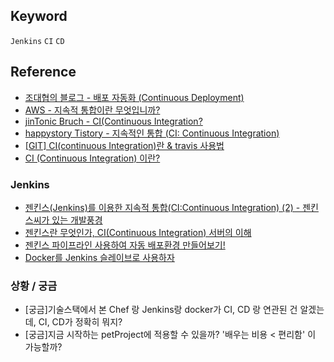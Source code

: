 ## Keyword
`Jenkins` `CI` `CD`

## Reference
- [조대협의 블로그 - 배포 자동화 (Continuous Deployment)](http://bcho.tistory.com/777)
- [AWS - 지속적 통합이란 무엇입니까?](https://aws.amazon.com/ko/devops/continuous-integration/)
- [jinTonic Bruch  - CI(Continuous Integration?](https://brunch.co.kr/@jintonic/2)
- [happystory Tistory - 지속적인 통합 (CI: Continuous Integration)](http://happystory.tistory.com/89)
- [[GIT] CI(continuous Integration)란 & travis 사용법](http://gompangs.tistory.com/84)
- [CI (Continuous Integration) 이란?](http://www.nextree.co.kr/p10799)

### Jenkins
- [젠킨스(Jenkins)를 이용한 지속적 통합(CI:Continuous Integration) (2) - 젠킨스씨가 있는 개발풍경](http://www.moreagile.net/2014/01/jenkins-cicontinuous-integration-2.html)
- [젠킨스란 무엇인가, CI(Continuous Integration) 서버의 이해](http://www.itworld.co.kr/news/107527#csidx4acb4c8bfa83f95b90388ae13460225)
- [젠킨스 파이프라인 사용하여 자동 배포환경 만들어보기!](http://kingbbode.tistory.com/42)
- [Docker를 Jenkins 슬레이브로 사용하자](http://pragmaticstory.com/?p=219)

### 상황 / 궁금
- [궁금]기술스택에서 본 Chef 랑 Jenkins랑 docker가 CI, CD 랑 연관된 건 알겠는데, CI, CD가 정확히 뭐지? 
- [궁금]지금 시작하는 petProject에 적용할 수 있을까? '배우는 비용 < 편리함' 이 가능할까?